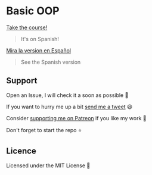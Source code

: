 # Basic OOP

[Take the course!](https://platzi.com/clases/oop)

> It's on Spanish!

[Mira la version en Español](./readme_esp.md)

> See the Spanish version

## Support

Open an Issue, I will check it a soon as possible 👀

If you want to hurry me up a bit
[send me a tweet](https://twitter.com/UltiRequiem) 😆

Consider [supporting me on Patreon](https://patreon.com/UltiRequiem) if you like
my work 🙏

Don't forget to start the repo ⭐

## Licence

Licensed under the MIT License 📄
